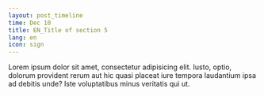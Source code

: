 ```yaml
---
layout: post_timeline
time: Dec 10
title: EN_Title of section 5
lang: en
icon: sign
---
```

Lorem ipsum dolor sit amet, consectetur adipisicing elit. Iusto, optio, dolorum provident rerum aut hic quasi placeat iure tempora laudantium ipsa ad debitis unde? Iste voluptatibus minus veritatis qui ut.